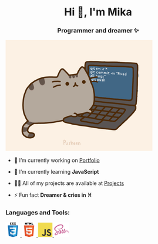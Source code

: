 <h1 align="center">Hi 👋, I'm Mika</h1>
<h3 align="center">Programmer and dreamer ✨</h3>

![Pusheen](https://raw.githubusercontent.com/fate0/fate0/master/artwork/pusheencode.gif)

- 🔭 I’m currently working on [Portfolio](https://mikayalandino.github.io/Portfolio-2.0/)

- 🌱 I’m currently learning **JavaScript**

- 👨‍💻 All of my projects are available at [Projects](https://github.com/Mikayalandino?tab=repositories)

- ⚡ Fun fact **Dreamer & cries in ♓**


<h3 align="left">Languages and Tools:</h3>
<p align="left"> <a href="https://www.w3schools.com/css/" target="_blank"> <img src="https://raw.githubusercontent.com/devicons/devicon/master/icons/css3/css3-original-wordmark.svg" alt="css3" width="40" height="40"/> </a> <a href="https://www.w3.org/html/" target="_blank"> <img src="https://raw.githubusercontent.com/devicons/devicon/master/icons/html5/html5-original-wordmark.svg" alt="html5" width="40" height="40"/> </a> <a href="https://developer.mozilla.org/en-US/docs/Web/JavaScript" target="_blank"> <img src="https://raw.githubusercontent.com/devicons/devicon/master/icons/javascript/javascript-original.svg" alt="javascript" width="40" height="40"/> </a> <a href="https://sass-lang.com" target="_blank"> <img src="https://raw.githubusercontent.com/devicons/devicon/master/icons/sass/sass-original.svg" alt="sass" width="40" height="40"/> </a> </p>
